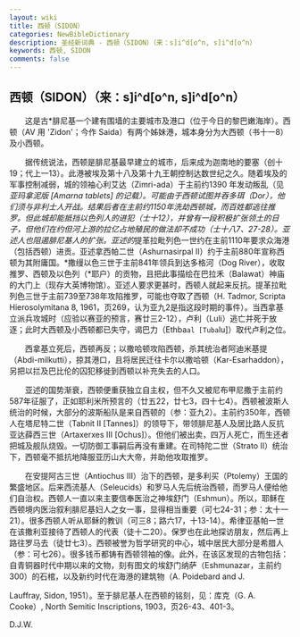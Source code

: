 ```yaml
---
layout: wiki
title: 西顿（SIDON）
categories: NewBibleDictionary
description: 圣经新词典 - 西顿（SIDON）（来：s]i^d[o^n, s]i^d[o^n）
keywords: 西顿, SIDON
comments: false
---
```


## 西顿（SIDON）（来：s]i^d[o^n, s]i^d[o^n）

　　这是古*腓尼基一个建有围墙的主要城市及港口（位于今日的黎巴嫩海岸）。西顿（AV 用 'Zidon'；今作 Saida）有两个姊妹港，城本身分为大西顿（书十一8）及小西顿。

　　据传统说法，西顿是腓尼基最早建立的城市，后来成为迦南地的要塞（创十19；代上一13）。此港被埃及第十八及第十九王朝控制达数世纪之久。随着埃及的军事控制减弱，城的领袖心利艾达（Zimri-ada）于主前约1390 年发动叛乱（见*亚玛拿泥版 [Amarna tablets] 的记载）。可能由于西顿试图并吞多珥（Dor），他们须与非利士人开战。结果后者在主前约1150年洗劫西顿城，而百姓都逃往推罗。但此城却能抵挡以色列人的进犯（士十12），并曾有一段积极扩张领土的日子，但他们在约但河上游的拉亿占地殖民的做法却不成功（士十八7、27-28）。亚述人也阻遏腓尼基人的扩张。亚述的*提革拉毗列色一世约在主前1110年要求众海港（包括西顿）进贡。亚述拿西帕二世（Ashurnasirpal II）约于主前880年宣称西顿为其附庸国。*撒缦以色三世于主前841年领兵到达多格河（Dog River），收取推罗、西顿及以色列（*耶户）的贡物，且把此事描绘在巴拉禾（Balawat）神庙的大门上（现存大英博物馆）。亚述人要求更甚时，西顿人就起来反抗。提革拉毗列色三世于主前739至738年攻陷推罗，可能也夺取了西顿（H. Tadmor, Scripta Hierosolymitana 8, 1961，页269，认为亚九2是指这段时期的事件）。当西拿基立派兵攻城时（应验以赛亚的预言，赛廿三2-12），卢利（Luli）逃亡并死于放逐；此时大西顿及小西顿都已失守，谒巴力（Ethba`al [Tuba`lu]）取代卢利之位。

　　西拿基立死后，西顿再反；以撒哈顿攻陷西顿，杀其统治者阿迪米基提（Abdi-milkutti），掠其港口，且将居民迁往卡尔以撒哈顿（Kar-Esarhaddon），另把以拦及巴比伦的囚犯移徙到西顿以补充失去的人口。

　　亚述的国势渐衰，西顿便重获独立自主权，但不久又被尼布甲尼撒于主前约587年征服了，正如耶利米所预言的（廿五22，廿七3，四十七4）。西顿被波斯人统治的时候，大部分的波斯船队是来自西顿的（参：亚九2）。主前约350年，西顿人在塔尼特二世（Tabnit II [Tannes]）的领导下，带领腓尼基人及居比路人反抗亚达薛西三世（Artaxerxes III [Ochus]）。但他们被出卖，四万人死亡，而生还者把城及舰队烧毁。一切防御工事嗣后再没有重建。在司特陀二世（Strato II）统治下，西顿毫不抵抗地降服亚历山大大帝，并助他攻取推罗。

　　在安提阿古三世（Antiochus III）治下的西顿，是多利买（Ptolemy）王国的繁盛地区。后来西流基人（Seleucids）和罗马人先后统治西顿，而罗马人便给他们自治权。西顿人一直以来主要信奉医治之神埃舒门（Eshmun）。所以，耶稣在西顿境内医治叙利腓尼基妇人之女一事，显得相当重要（可七24-31；参：太十一21）。很多西顿人听从耶稣的教训（可三8；路六17，十13-14）。希律亚基帕一世在该撒利亚接待了西顿人的代表（徒十二20）。保罗也在此地探访朋友，然后再上路往罗马去（徒廿七3）。西顿被誉为哲学研究的中心，城中居民大部分是希腊人（参：可七26）。很多钱币都铸有西顿领袖的像。此外，在该区发现的古物包括：自青铜器时代中期以来的文物，刻有图文的埃舒门纳萨（Eshmunazar，主前约300）的石棺，以及新约时代在海港的建筑物（A. Poidebard and J.

Lauffray, Sidon, 1951）。至于腓尼基人在西顿的铭刻，见：库克（G. A. Cooke）, North Semitic Inscriptions, 1903，页26-43、401-3。

D.J.W.








